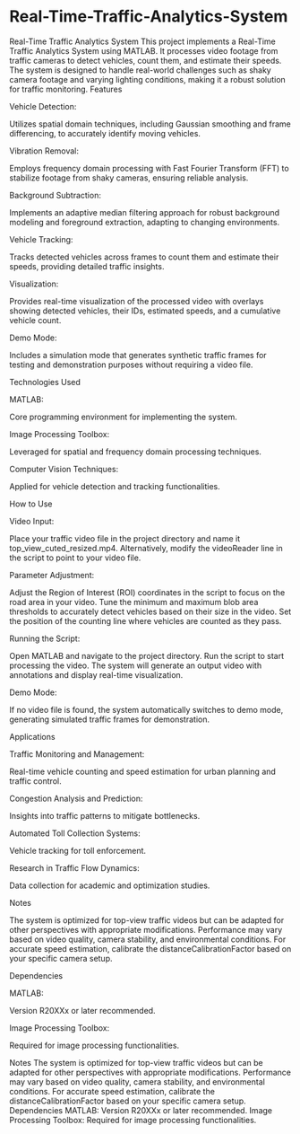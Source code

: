 # Real-Time-Traffic-Analytics-System
Real-Time Traffic Analytics System
This project implements a Real-Time Traffic Analytics System using MATLAB. It processes video footage from traffic cameras to detect vehicles, count them, and estimate their speeds. The system is designed to handle real-world challenges such as shaky camera footage and varying lighting conditions, making it a robust solution for traffic monitoring.
Features

Vehicle Detection: 

Utilizes spatial domain techniques, including Gaussian smoothing and frame differencing, to accurately identify moving vehicles.


Vibration Removal: 

Employs frequency domain processing with Fast Fourier Transform (FFT) to stabilize footage from shaky cameras, ensuring reliable analysis.


Background Subtraction: 

Implements an adaptive median filtering approach for robust background modeling and foreground extraction, adapting to changing environments.


Vehicle Tracking: 

Tracks detected vehicles across frames to count them and estimate their speeds, providing detailed traffic insights.


Visualization: 

Provides real-time visualization of the processed video with overlays showing detected vehicles, their IDs, estimated speeds, and a cumulative vehicle count.


Demo Mode: 

Includes a simulation mode that generates synthetic traffic frames for testing and demonstration purposes without requiring a video file.



Technologies Used

MATLAB: 

Core programming environment for implementing the system.


Image Processing Toolbox: 

Leveraged for spatial and frequency domain processing techniques.


Computer Vision Techniques: 

Applied for vehicle detection and tracking functionalities.



How to Use

Video Input:

Place your traffic video file in the project directory and name it top_view_cuted_resized.mp4.
Alternatively, modify the videoReader line in the script to point to your video file.


Parameter Adjustment:

Adjust the Region of Interest (ROI) coordinates in the script to focus on the road area in your video.
Tune the minimum and maximum blob area thresholds to accurately detect vehicles based on their size in the video.
Set the position of the counting line where vehicles are counted as they pass.


Running the Script:

Open MATLAB and navigate to the project directory.
Run the script to start processing the video.
The system will generate an output video with annotations and display real-time visualization.


Demo Mode:

If no video file is found, the system automatically switches to demo mode, generating simulated traffic frames for demonstration.



Applications

Traffic Monitoring and Management: 

Real-time vehicle counting and speed estimation for urban planning and traffic control.


Congestion Analysis and Prediction: 

Insights into traffic patterns to mitigate bottlenecks.


Automated Toll Collection Systems: 

Vehicle tracking for toll enforcement.


Research in Traffic Flow Dynamics: 

Data collection for academic and optimization studies.



Notes

The system is optimized for top-view traffic videos but can be adapted for other perspectives with appropriate modifications.
Performance may vary based on video quality, camera stability, and environmental conditions.
For accurate speed estimation, calibrate the distanceCalibrationFactor based on your specific camera setup.

Dependencies

MATLAB: 

Version R20XXx or later recommended.


Image Processing Toolbox: 

Required for image processing functionalities.




Notes
The system is optimized for top-view traffic videos but can be adapted for other perspectives with appropriate modifications.
Performance may vary based on video quality, camera stability, and environmental conditions.
For accurate speed estimation, calibrate the distanceCalibrationFactor based on your specific camera setup.
Dependencies
MATLAB: Version R20XXx or later recommended.
Image Processing Toolbox: Required for image processing functionalities.
